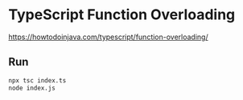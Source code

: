 # TypeScript Function Overloading #

<https://howtodoinjava.com/typescript/function-overloading/>

## Run ##

```bash
npx tsc index.ts 
node index.js
```
